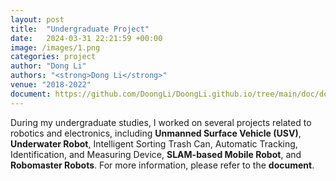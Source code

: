 ```yaml
---
layout: post
title:  "Undergraduate Project"
date:   2024-03-31 22:21:59 +00:00
image: /images/1.png
categories: project
author: "Dong Li"
authors: "<strong>Dong Li</strong>"
venue: "2018-2022"
document: https://github.com/DoongLi/DoongLi.github.io/tree/main/doc/dongli-project.pdf
---
```


During my undergraduate studies, I worked on several projects related to robotics and electronics, including <strong>Unmanned Surface Vehicle (USV)</strong>, <strong>Underwater Robot</strong>, Intelligent Sorting Trash Can, Automatic Tracking, Identification, and Measuring Device, <strong>SLAM-based Mobile Robot</strong>, and <strong>Robomaster Robots</strong>. For more information, please refer to the <strong>document</strong>.
